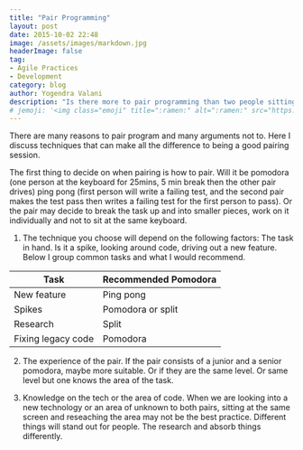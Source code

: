 ```yaml
---
title: "Pair Programming"
layout: post
date: 2015-10-02 22:48
image: /assets/images/markdown.jpg
headerImage: false
tag:
- Agile Practices
- Development
category: blog
author: Yogendra Valani
description: "Is there more to pair programming than two people sitting at the same keyboard? What makes a good pairing session"
# jemoji: '<img class="emoji" title=":ramen:" alt=":ramen:" src="https://assets.github.com/images/icons/emoji/unicode/1f35c.png" height="20" width="20" align="absmiddle">'
---
```


There are many reasons to pair program and many arguments not to. Here I discuss techniques that can make all the difference to being a good pairing session.

The first thing to decide on when pairing is how to pair. Will it be pomodora (one person at the keyboard for 25mins, 5 min break then the other pair drives) ping pong (first person will write a failing test, and the second pair makes the test pass then writes a failing test for the first person to pass).
Or the pair may decide to break the task up and into smaller pieces, work on it individually and not to sit at the same keyboard.

1.  The technique you choose will depend on the following factors:
The task in hand. Is it a spike, looking around code, driving out a new feature. Below I group common tasks and what I would recommend.


|Task|Recommended Pomodora|
|---|---|
|New feature|Ping pong|
|Spikes|Pomodora or split|
|Research|Split|
|Fixing legacy code|Pomodora|


2. The experience of the pair. If the pair consists of a junior and a senior pomodora, maybe more suitable. Or if they are the same level. Or same level but one knows the area of the task.

3. Knowledge on the tech or the area of code. When we are looking into a new technology or an area of unknown to both pairs, sitting at the same screen and reseaching the area may not be the best practice. Different things will stand out for people. The research and absorb things differently.
